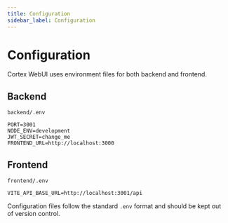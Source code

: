```yaml
---
title: Configuration
sidebar_label: Configuration
---
```


# Configuration

Cortex WebUI uses environment files for both backend and frontend.

## Backend

`backend/.env`

```env
PORT=3001
NODE_ENV=development
JWT_SECRET=change_me
FRONTEND_URL=http://localhost:3000
```

## Frontend

`frontend/.env`

```env
VITE_API_BASE_URL=http://localhost:3001/api
```

Configuration files follow the standard `.env` format and should be kept out of version control.
